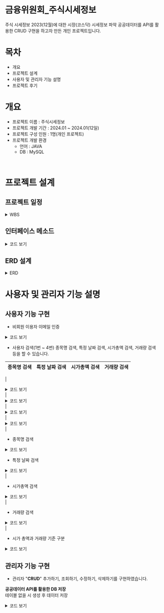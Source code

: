 # 금융위원회_주식시세정보
주식 시세정보 2023(12월)에 대한 시장(코스닥) 시세정보 파악
공공데이터를 API를 활용한 CRUD 구현을 하고자 만든 개인 프로젝트입니다.


# 목차
* 개요
* 프로젝트 설계
* 사용자 및 관리자 기능 설명
* 프로젝트 후기


# 개요
* 프로젝트 이름 : 주식시세정보
* 프로젝트 개발 기간 : 2024.01 ~ 2024.01(12일)
* 프로젝트 구성 인원 : 1명(개인 프로젝트)
* 프로젝트 개발 환경
  * 언어 : JAVA
  * DB : MySQL

<br>

# 프로젝트 설계

## 프로젝트 일정
<details>
    <summary>WBS</summary>

![image](https://github.com/koyuhjkl123/stock-quotes/assets/94844952/9e91501c-da59-407f-99f2-4d662c619153)


</details>

## 인터페이스 메소드
<details>
    <summary>코드 보기</summary>


![image](https://github.com/koyuhjkl123/stock-quotes/assets/94844952/969041e2-ca6f-4dd7-b769-dc1a2bb7740f)

</details>

## ERD 설계
<details>
    <summary>ERD</summary>

![image](https://github.com/koyuhjkl123/stock-quotes/assets/94844952/1fe20023-00f1-46d7-acf3-2776229f10e8)


</details>

# 사용자 및 관리자 기능 설명

## 사용자 기능 구현

* 비회원 이용자 이메일 인증
<details>
    <summary>코드 보기</summary>

```java
@Override
	public void SqlSelect() {
		System.out.println("---------- 주식시세정보 ----------");
		System.out.print("1. 비 회원 이용자  |  2. 관리자");
		
		int user = sc.nextInt();
		if (user == 1) {
			System.out.println("1회용으로 검색하실 이메일이 필요합니다.");
			System.out.println("인증하실 이메일 명 :");
			String email = sc.next();
			AdminEmail(email); // 해당 메소드의 매개변수 사용자 이메일

// 이메일 인증 시 아래와 같이 Admin 클래스에 있는 메소드들이 실행됩니다.
@Override
	public void AdminEmail(String email) {

		System.out.println("입력하신 해당 메일에 인증번호를 전송합니다.");
		String user_email = email; // 사용자 이메일

		String email_title = "이메일 인증"; // 사용자가 받을 이메일 제목
//			        6자리 숫자가 랜덤으로 발송됨
		String user_email_body = "인증 코드: " + GenerateVerificationCode();

		String is_key = user_email_body.substring(7); // 해당 발송된 인증 메일
		System.out.println("생성된 인증 코드: " + is_key);
		// 발신 이메일 계정 설정
		String admin_email = "koyu12315@gmail.com"; // 관리자 이메일 정보
		String admin_email_pwd = "qoli ivvo sasc ofae"; // 관리자 이메일 비밀번호

		// SMTP 서버 설정
		String email_server_host = "smtp.gmail.com";
		String email_server_port = "587";

		// 이메일 전송
		SendEmail(user_email, email_title, user_email_body, admin_email, admin_email_pwd, email_server_host, email_server_port);

		System.out.println("해당 메일로 받으신 인증번호를 입력하세요 : ");
		String user_is_key = sc.next();

		if (user_is_key.equals(is_key)) {
			System.out.println("고객님의 인증메일이 성공하였습니다.");
		} else {
			System.out.println("고객님의 인증메일이 실패하였습니다.");
		}
	}

	@Override
//	관리자 메일로 사용자에게 인증메일 발송
	public void SendEmail(String user_email, String email_title, String email_body, String admin_email,
			String admin_email_pwd, String email_server_host, String email_server_port) {
		Properties properties = new Properties();
		properties.put("mail.smtp.auth", "true"); // SMTP 인증을 사용할지 여부를 나타냅니다. "true"로 설정하면 SMTP 서버에 대한 인증
//		SMTP 인증은 이메일을 보내려는 사용자가 자신의 계정 정보로 서버에 로그인하여 승인되어야만 메일을 발송할 수 있도록 하는 보안 기능
		properties.put("mail.smtp.starttls.enable", "true"); // 사용하여 암호화된 통신을 활성화할지 여부를 나타냅니다. "true"로 설정하면 암호화된 통신이 활성화
//		이메일 클라이언트는 SMTP 서버와의 통신 시에 TLS를 사용하여 데이터를 암호화합니다. T
//		LS를 사용하면 데이터가 전송 중에 안전하게 보호되므로 중요한 정보가 포함된 이메일이 누출되거나 조작되지 않도록 보안성을 향상
		properties.put("mail.smtp.host", email_server_host);
		properties.put("mail.smtp.port", email_server_port);
//	        qoli ivvo sasc ofae // 2차 앱 비밀번호

//	       session 객체 생성: 이메일 전송에 필요한 세션을 설정
//	        Authenticator를 이용한 인증: Authenticator 클래스를 상속받아 발신자 계정의 아이디와 비밀번호를 제공하여 이메일 서버에 인증
		Session session = Session.getInstance(properties, new Authenticator() {
			@Override
//	           해당 클래스의 메소드는 아이디와 비밀번호를 저장하는데 사용되고 이메일 발송 시 이 정보를 사용하여 
//	            이메일 서버에 로그인하고 발신자 이메일 주소와 관련된 계정으로 인증을 수행
			protected PasswordAuthentication getPasswordAuthentication() {
//				JavaMail API를 사용하여 이메일을 보낼 때, 발신자 이메일 주소와 관련된 계정으로 SMTP 서버에 로그인하여 발신자의 신원을 확인하고 이메일을 보낼 수 있도록 하는 역할
				return new PasswordAuthentication(admin_email, admin_email_pwd);
				}
		});
		try {
//	        	MimeMessage : 메세지의 구조와 내용을 설정
//	        	수신자, 제목, 본문 설정: 수신자 주소, 이메일 제목, 본문 내용을 설정
			MimeMessage message = new MimeMessage(session);
			message.setFrom(new InternetAddress(admin_email)); // 관리자 이메일 정보
			message.addRecipient(Message.RecipientType.TO, new InternetAddress(user_email)); // 사용자 이메일
			message.setSubject(email_title); // 이메일 제목
			message.setText(email_body); // 이메일 본문

			Transport.send(message); // 설정된 메세지를 전송함
			System.out.println("이메일이 성공적으로 전송되었습니다.");
		} catch (MessagingException e) {
			e.printStackTrace();
		}
	}

	@Override
//	사용자에게 이메일 발송 시 인증코드 6자리 생성하는 메서드
	public String GenerateVerificationCode() {

//		SecureRandom : 클래스는 자바에서 암호학적으로 안전한 난수를 생성하기 위한 클래스
//		다양한 알고리즘을 사용하여 난수를 생성할 수 있으며, 예측 불가능하고 안전한 특성을 갖도록 구현
//		보안 관련한 인증코드 발송 시 해당 클래스를 사용하는 것이 좋다
//		Random 클래스와는 달리 보다 안전한 난수를 생성
//		일반적인 Random 클래스는 알고리즘이 예측 가능하고, 암호학적으로 안전하지 않은 난수를 생성할 수 있기 때문에 보안적인 요구사항이 있는 상황에서는 사용 x
		SecureRandom random = new SecureRandom();
//		10자리의 인증번호를 생성하기 위해 10개의 스트링빌더를 생성한다.
		StringBuilder randomKey = new StringBuilder(6);

		for (int i = 0; i < 6; i++) {
//			0 ~ 9까지 랜덤으로 6번 반복해서 randomKeyBuilder에 넣는다.
			randomKey.append(random.nextInt(10));
		}

		return randomKey.toString();
	}
```
</details>


* 사용자 검색(1번 ~ 4번)
종목명 검색, 특정 날짜 검색, 시가총액 검색, 거래량 검색 등을 할 수 있습니다.


종목명 검색 | 특정 날짜 검색 | 시가총액 검색 | 거래량 검색
--- | --- | --- | ---

| <details> <summary>코드 보기</summary> <pre><code> while (true) { // 5번 선택 시 끝남 System.out.println("----------- 주식시세정보 (-검색-) --------"); System.out.println("1. 종목명 검색 | 2. 특정 날짜 검색 | 3. 시가총액 검색 | 4. 거래량 검색 | 5. 검색 종료"); int user_select = sc.nextInt(); if (user_select == 1) { System.out.println("---------- 종목명(-검색-)을 선택하셨습니다! --------"); System.out.println("종목명을 입력하세요 : "); String itmsnm_name = sc.next(); UserItmsNmsSelect(itmsnm_name); } else if (user_select == 2) { System.out.println("---------- " + "특정 날짜 검색 " + "(-전체검색-) ----------"); System.out.println("날짜 : 2023년 12월 4일 ~ 2023년 12월 28일"); System.out.println("날짜 입력 양식 예시 : 20231212"); System.out.println("날짜 입력 시 보여주는 종목 수 : 100개"); String date = sc.next(); UserSelectDate(date); } else if (user_select == 3) { System.out.println("---------- " + "시가총액 순위 " + "(-시가총액 검색-) ----------"); System.out.println("----- 원하시는 시가총액 정보를 입력하세요 -----"); System.out.println("1. 시가총액 높은 순 2. 시가총액 낮은 순"); int user_mt = sc.nextInt(); sc.nextLine(); System.out.println("1. 10위내 2. 50위내 3. 100위내"); int user_mt_rank = sc.nextInt(); UserSelectMrkttotamt(user_mt, user_mt_rank); } else if (user_select == 4) { System.out.println("---------- 거래량 검색 (--검색--) ----------"); System.out.println("--------- 원하시는 거래량 정보를 입력하세요"); System.out.println("1. 거래량 높은 순 2. 거래량 낮은 순"); int user_trqu = sc.nextInt(); sc.nextLine(); System.out.println("1. 10위내 2. 50위내 3. 100위내"); int user_trqu_rank = sc.nextInt(); UserSelectTrqu(user_trqu, user_trqu_rank); } else if (user_select == 5) { System.out.println("해당 검색을 종료하시겠습니까?"); System.out.println("1. 네 | 2. 아니요"); int user_select_end = sc.nextInt(); if (user_select_end == 1) { System.out.println("검색창을 종료하였습니다."); break; } else if (user_select_end == 2) { System.out.println("처음 선택지로 넘어갑니다."); continue; } </code></pre> </details> | <details> <summary>코드 보기</summary> <pre><code> // 특정 날짜 검색 코드 // 예시 System.out.println("특정 날짜를 입력하세요: "); String date = sc.next(); UserSelectDate(date); </code></pre> </details> | <details> <summary>코드 보기</summary> <pre><code> // 시가총액 검색 코드 // 예시 System.out.println("시가총액 순위를 선택하세요: "); int user_mt = sc.nextInt(); System.out.println("1. 10위내 2. 50위내 3. 100위내"); int user_mt_rank = sc.nextInt(); UserSelectMrkttotamt(user_mt, user_mt_rank); </code></pre> </details> | <details> <summary>코드 보기</summary> <pre><code> // 거래량 검색 코드 // 예시 System.out.println("거래량 순위를 선택하세요: "); int user_trqu = sc.nextInt(); System.out.println("1. 10위내 2. 50위내 3. 100위내"); int user_trqu_rank = sc.nextInt(); UserSelectTrqu(user_trqu, user_trqu_rank); </code></pre> </details> |

* 종목명 검색
<details>
    <summary>코드 보기</summary>
	
```java
@Override
//	유저가 종목명 검색
	public void UserItmsNmsSelect(String itmsNms_name) {

		Statement stmt;
//		시가 총액을 1억단위로 나눈 값을 추출 하고 날짜는 오름차순으로 지정
//		TRIM : 공백 제거
		String sql = "SELECT basDt, clpr, vs, fltRt, mkp, hipr, lopr, trqu, cast(cast(mrktTotAmt as signed) / 100000000 as signed) "
				+ "FROM stock1 WHERE TRIM(itmsNm) like ? order by basDt ASC";
		try {
			PreparedStatement pstmt = con.prepareStatement(sql);
			pstmt.setString(1, itmsNms_name);
			ResultSet rs = pstmt.executeQuery();

			if (!(rs.next())) {
				System.out.println();
				System.out.println("입력하신 종목명은 존재하지 않습니다.");
			} else {
				System.out.printf("%-20s %-12s %-8s %-9s %-9s %-9s %-9s %-9s %-15s\n", "날짜", "종가", "대비", "등락률", "시가",
						"고가", "저가", "거래량", "시가총액");
				SelectUser(rs); // 출력메소드
			}

			pstmt.close();
		} catch (SQLException e) {
			e.printStackTrace();
		}

	}
```
</details>

* 특정 날짜 검색

<details>
    <summary>코드 보기</summary>

```java
@Override
	public void UserSelectDate(String date) {
//		2. 특정 날짜 검색을 하기 위한 메서드

		String sql = "select itmsNm, clpr, vs, fltRt, mkp, hipr, lopr, trqu, cast(cast(mrktTotAmt as signed) / 100000000 as signed) from stock1 where basDt = '"
				+ date + "' limit 100";

		Statement stmt;
		try {
			stmt = con.createStatement();
			ResultSet rs = stmt.executeQuery(sql);

			if (!(rs.next())) {
				System.out.println();
				System.out.println("입력된 날짜가 틀렸습니다. 다시 입력하시길 바랍니다");
			} else {
				System.out.printf("  종목명 \t 종가 \t 대비 \t 등락률 \t 시가 \t 고가 \t 저가 \t  거래량 \t 시가총액\n");
				SelectUser(rs);
			}
			stmt.close();
		} catch (SQLException e) {
			e.printStackTrace();
		}
	}
```
</details> |

* 시가총액 검색
<details>
    <summary>코드 보기</summary>

```
<!-- summary 아래 한칸 공백 두고 내용 삽입 -->@Override
	public void UserSelectMrkttotamt(int order, int rank) {
//		시가 총액 순위 메서드
//		1. 시가 총액 높은 순 2. 시가 총액 낮은 순
//		"1. 10위내  2. 50위내  3. 100위내"
		String order_by = "";
		String max_is = "";
		int limit = 0;
		if (order == 1) {
			order_by = "desc";
			max_is = "Max";
		} else if (order == 2) {
			order_by = "ASC";
			max_is = "Min";
		} else {
			System.out.println("잘못 입력하셨습니다.");
		}
		if (rank == 1) {
			limit = 10;
		} else if (rank == 2) {
			limit = 50;
		} else if (rank == 3) {
			limit = 100;
		} else {
			System.out.println("잘못입력하셨습니다.");
		}

		String sql = "SELECT itmsNm, basDt,vs,fltRt,mkp,hipr,lopr,trqu, "
				+ "cast("+max_is+"(CAST(mrktTotAmt AS SIGNED)) / 100000000 as signed) AS min_mrktTotAmt FROM stock1 "
				+ "GROUP BY itmsNm, basDt, vs, fltRt, mkp, hipr, lopr, trqu ORDER BY min_mrktTotAmt "+order_by+"  limit "+limit+"";

		Statement stmt;
		try {
			stmt = con.createStatement();
			ResultSet rs = stmt.executeQuery(sql);

			System.out.printf("%-22s %-9s %-9s %-9s %-9s %-9s %-9s\t %-9s \t %-8s \n", "종목명", "날짜",  "대비", "등락률", "시가",
					"고가", "저가", "거래량", "시가총액");

			while (rs.next()) {

				SelectUser(rs);
			}

			stmt.close();
		} catch (SQLException e) {
			e.printStackTrace();
		}

	}

```
</details> |

* 거래량 검색
<details>
    <summary>코드 보기</summary>

```java
@Override
	public void UserSelectTrqu(int order, int rank) {
//		4. 거래량 검색 기능 메서드
//		매개변수1 : number -> 1. 거래량 높은 순  2. 거래량 낮은 순
//		매개변수2 : rank  -> 1. 10위내,  2. 50위내  3. 100위내 

		String Max_Min = ""; // 최대값, 최소값
		String Order_by = ""; // 오름차순, 내림차순
		int limit_rank_number = 0; // rank 몇위까지 보여줄것인가
		int number_rank = 0; // 10, 50, 100 순위 내에 입력

//		오름차순, 내림차순 결정
		if (order == 1) {
			Order_by = "desc";
			Max_Min = "MAX";
		} else if (order == 2) {
			Order_by = "asc";
			Max_Min = "MIN";
		} else {
			System.out.println("잘못 입력하셨습니다.");
		}
//		limit의 순위 결정
		if (rank == 1) {
			limit_rank_number = 10;
		} else if (rank == 2) {
			limit_rank_number = 50;
		} else if (rank == 3) {
			limit_rank_number = 100;
		}

		String sql = "select itmsNm, basDt,vs,fltRt,mkp,hipr,lopr, " + Max_Min + "(cast(trqu as signed)) as max_trqu, "
				+ "cast("+Max_Min+"(CAST(mrktTotAmt AS SIGNED)) / 100000000 as SIGNED) AS min_mrktTotAmt " + " from stock1 "
				+ "group by itmsNm, basDt,vs,fltRt,mkp,hipr,lopr " + " order by max_trqu " + Order_by + " limit " + limit_rank_number;

		Statement stmt;
		try {
			stmt = con.createStatement();
			ResultSet rs = stmt.executeQuery(sql);

			System.out.printf("%-22s %-9s %-9s %-9s %-9s %-9s %-9s\t %-9s \t %-10s \n", "종목명", "날짜",  "대비", "등락률", "시가",
					"고가", "저가", "거래량", "시가총액");

			while (rs.next()) {
				SelectUser(rs);
			}
			stmt.close();
		} catch (SQLException e) {
			e.printStackTrace();
		}

	}
```
</details> |

* 시가 총액과 거래량 기준 구분

<details>
    <summary>코드 보기</summary>

```java
//	거래량과 시가 총액에 대한 값 구분을 정하기 위한 메서드
	public void SelectUser(ResultSet rs) {
		try {

			DecimalFormat formats = new DecimalFormat("#,##0원");

			do {
//				시가총액의 길이가 5이상은 단위가 조, 5이하면 억대
				if (rs.getString(9).length() >= 5) {
					// SQL에서 억 단위로 나눈 후 길이가 5이상이라면 조로 기준을 나눈다.
//					거래량 : 1,000단위로 구분하고 거래량은 억단위인 기준
					System.out.printf("%-20s %-12s %-8s %-9s %-9s %-9s %-9s %-9s\t %-15s\n", rs.getString(1),
							rs.getString(2), rs.getString(3), rs.getString(4), rs.getString(5), rs.getString(6),
							rs.getString(7), formats.format(Integer.parseInt(rs.getString(8))),
//							0부터 1미만까지의 값을 1조로 설정
							rs.getString(9).substring(0, rs.getString(9).length() - 4) + "조 "
//							1부터 끝까지 : 1부터 시작 값의 끝까지는 억으로 
									+ rs.getString(9).substring(rs.getString(9).length() - 4) + "억");
				} else {
					System.out.printf("%-20s %-12s %-8s %-9s %-9s %-9s %-9s %-9s\t %-15s\n", rs.getString(1),
							rs.getString(2), rs.getString(3), rs.getString(4), rs.getString(5), rs.getString(6),
							rs.getString(7), formats.format(Integer.parseInt(rs.getString(8))), rs.getString(9) + "억");
				}
			} while (rs.next());

		} catch (SQLException e) {
			e.printStackTrace();
		}

	}

```
</details>

## 관리자 기능 구현
* 관리자
"**CRUD**" 추가하기, 조회하기, 수정하기, 삭제하기를 구현하였습니다. <br>

**공공데이터 API를 활용한 DB 저장** <br>
테이블 없을 시 생성 후 데이터 저장

<details>
    <summary>코드 보기</summary>

```java
@Override
	public void Database() {
//		API의 주소들의 저장소
		String[] api_data = {
//				코스닥 12월 1주차 ~ 4주차
				"https://apis.data.go.kr/1160100/service/GetStockSecuritiesInfoService/getStockPriceInfo?serviceKey=B0n71QWQYKWw2A85EXRc5IQbV1P29e6lKpPlaefJZR4ls84%2BKV8HhzYR7pC6oK0wh0CUhKHZMR4z79CrhJhGUQ%3D%3D&numOfRows=150000&resultType=json&beginBasDt=20231204&endBasDt=20231211&mrktCls=KOSDAQ",
				"https://apis.data.go.kr/1160100/service/GetStockSecuritiesInfoService/getStockPriceInfo?serviceKey=B0n71QWQYKWw2A85EXRc5IQbV1P29e6lKpPlaefJZR4ls84%2BKV8HhzYR7pC6oK0wh0CUhKHZMR4z79CrhJhGUQ%3D%3D&numOfRows=150000&resultType=json&beginBasDt=20231211&endBasDt=20231218&mrktCls=KOSDAQ",
				"https://apis.data.go.kr/1160100/service/GetStockSecuritiesInfoService/getStockPriceInfo?serviceKey=B0n71QWQYKWw2A85EXRc5IQbV1P29e6lKpPlaefJZR4ls84%2BKV8HhzYR7pC6oK0wh0CUhKHZMR4z79CrhJhGUQ%3D%3D&numOfRows=150000&resultType=json&beginBasDt=20231218&endBasDt=20231225&mrktCls=KOSDAQ",
				"https://apis.data.go.kr/1160100/service/GetStockSecuritiesInfoService/getStockPriceInfo?serviceKey=B0n71QWQYKWw2A85EXRc5IQbV1P29e6lKpPlaefJZR4ls84%2BKV8HhzYR7pC6oK0wh0CUhKHZMR4z79CrhJhGUQ%3D%3D&numOfRows=150000&resultType=json&beginBasDt=20231225&endBasDt=20240101&mrktCls=KOSDAQ" };

//		멀티스레드를 활용하기 위한 인터페이스 ExecutorService : 지정한 수만큼의 고정된 쓰레드풀을 생성
		ExecutorService mutil_thread = Executors.newFixedThreadPool(api_data.length);
//		데이터의 결과값을 저장한다.
//		Future는 자바에서 비동기적인 작업의 결과를 나타내는 인터페이스
//		비동기적인 작업은 작업이 완료될 때까지 기다리지 않고 다른 작업을 수행할 수 있도록 해주는 방식으로 동작
//		Future는 작업의 현재 상태와 작업이 완료된 후 결과를 가져오는 메서드를 제공
//		각 작업의 결과를 추적하기 위해 Future 사용
		List<Future<String>> futures = new ArrayList<>();

		// 각 API URL에 대해 Callable을 생성하고 executorService.submit()으로 제출합니다.
		for (String api_datas : api_data) {
//			callable은 Runnable과 유사 하지만 결과를 반환하고 예외를 던질 수 있는 점에서 차이있다
//			allable은 하나의 call() 메서드를 정의하며, 이 메서드는 스레드에서 실행될 코드를 포함
//			call() 메서드는 결과를 반환하거나 예외를 던질 수 있음
//			call() 메서드가 반환하는 값은 Future 객체를 통해 얻을 수 있다.
			Callable<String> apiCallTask = () -> AdminDatabase(api_datas);

			// Callable을 mutil_thread에 제출하고 Futures를 리스트에 추가합니다.
			futures.add(mutil_thread.submit(apiCallTask));
		}

		for (Future<String> future : futures) {

			try {
				String result = future.get();// 작업이 완료될 때까지 대기하고 결과를 얻음
				Thread.sleep(200);
			} catch (InterruptedException | ExecutionException e) {
				e.printStackTrace();
			}
		}
		mutil_thread.shutdown(); // 종료하기
	}
	public synchronized boolean isTableExists(String table_name) {
//		중복 테이블 검사

//		테이블이 있으면 true, 없다면 false
		DatabaseMetaData metadata;
		try {
			metadata = con.getMetaData();
			ResultSet resultset = metadata.getColumns(null, null, table_name, null);

			return resultset.next();
		} catch (SQLException e) {
			return false;
		}

	}

//	스레드 전용 메서드
	public synchronized String AdminDatabase(String api_data) {
		String test = ""; // 가져온 데이터가 null이 아닌지 검사하기 위한 변수
		StringBuilder result = new StringBuilder();
		try {
			URL url = new URL(api_data);
			// 응답 형식을 JSON으로 설정
			BufferedReader bf = new BufferedReader(new InputStreamReader(url.openStream(), "UTF-8"));

			while ((test = bf.readLine()) != null) {
				result.append(test);
			}

			JSONParser parser = new JSONParser();
			JSONObject jsonObj = (JSONObject) parser.parse(result.toString());
			JSONObject response = (JSONObject) jsonObj.get("response");
			JSONObject body = (JSONObject) response.get("body");
			JSONObject items = (JSONObject) body.get("items");
			JSONArray item = (JSONArray) items.get("item");

//			Stock1이라는 테이블 생성
			String sql_create = "create table Stock1(" + "num int auto_increment not null primary key,"
					+ "itmsNm VARCHAR(40) not null," + "basDt VARCHAR(40) not null," + "clpr VARCHAR(40) not null,"
					+ "vs VARCHAR(40) not null," + "fltRt VARCHAR(40) not null," + "mkp VARCHAR(40) not null,"
					+ "hipr VARCHAR(40) not null," + "lopr VARCHAR(40) not null," + "trqu VARCHAR(40) not null,"
					+ "mrktTotAmt VARCHAR(40) not null)";

			if (!isTableExists("Stock1")) { // 메서드 호출
//					true : 테이블이 없을 때
//		        	false : 테이블이 있을 때

				try {
					Statement stmt = con.createStatement();
					stmt.executeUpdate(sql_create);
					System.out.println("테이블 생성 완료");
				} catch (Exception e) {
					System.out.println("테이블이 중복되었습니다.");
				}
			}

			for (int i = 0; i < item.size(); i++) {
				JSONObject itmsNm = (JSONObject) item.get(i);
				String itmsNms = (String) itmsNm.get("itmsNm"); // 종목명
				String mrktTotAmt = (String) itmsNm.get("mrktTotAmt"); // 시가총액
				String mrktCtg = (String) itmsNm.get("mrktCtg"); // 시장 구분
				String clpr = (String) itmsNm.get("clpr"); // 종가
				String basDt = (String) itmsNm.get("basDt"); // 기준일자
				String vs = (String) itmsNm.get("vs"); // 대비
				String fltRt = (String) itmsNm.get("fltRt"); // 등락률
				String trqu = (String) itmsNm.get("trqu"); // 거래량
				String mkp = (String) itmsNm.get("mkp"); // 시가
				String hipr = (String) itmsNm.get("hipr"); // 고가
				String lopr = (String) itmsNm.get("lopr"); // 저가

//				api 데이터 가져온 값을 통해 set로 값을 저장
				setItmsNms(itmsNms); setBasDt(basDt);
				setClpr(clpr); setVs(vs);
				setFltRt(fltRt); setMkp(mkp);
				setHipr(hipr); setLopr(lopr);
				setTrqu(trqu); setMrktTotAmt(mrktTotAmt);
				System.out.print(itmsNms + "  " + basDt + "  " + clpr + "  " + vs + "  " + fltRt + "  " + mkp + "  "
						+ hipr + "  " + lopr + " " + trqu + " " + mrktTotAmt + "\n"); // 날짜, 종가
//				SQL INSERT문
				String sql_insert = "insert into Stock1(itmsNm, basDt, clpr, vs, fltRt, mkp, hipr, lopr, trqu, mrktTotAmt) "
						+ "values (?, ?, ?, ?, ?, ?, ?, ?, ?, ?)";
//				set으로 저장한 값을 insert하여 해당 값을 반환
				PreparedStatement pstmt = con.prepareStatement(sql_insert);
				pstmt = con.prepareStatement(sql_insert);
				pstmt.setString(1, getItmsNms()); // 종목명
				pstmt.setString(2, getBasDt()); // 기준일자
				pstmt.setString(3, getClpr()); // 종가
				pstmt.setString(4, getVs()); // 대비
				pstmt.setString(5, getFltRt()); // 등락률
				pstmt.setString(6, getMkp()); // 시가
				pstmt.setString(7, getHipr()); // 고가
				pstmt.setString(8, getLopr()); // 저가
				pstmt.setString(9, getTrqu()); // 거래량
				pstmt.setString(10, getMrktTotAmt()); // 시가총액
				int result_sum = pstmt.executeUpdate();

				if (result_sum == 1) {
					System.out.println("정보 업데이트 완료되었습니다.");
				} else {
					System.out.println("정보 업데이트 실패되었습니다.");
				}
			}

		} catch (Exception e) {
			e.printStackTrace();
		}

		return "데이터베이스";
	}

```
</details>

